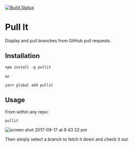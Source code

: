 [![Build Status](https://travis-ci.org/jkup/pullit.svg?branch=master)](https://travis-ci.org/jkup/pullit)

# Pull It

Display and pull branches from GitHub pull requests.

## Installation

```
npm install -g pullit
```

or

```
yarn global add pullit
```

## Usage

From within any repo:

```
pullit
```

![screen shot 2017-09-17 at 9 43 22 pm](https://user-images.githubusercontent.com/490294/30529394-c4dce642-9bf1-11e7-877e-cfbc11b9fe6a.png)

Then simply select a branch to fetch it down and check it out.
